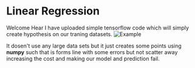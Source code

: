 <h1>Linear Regression</h1>

Welcome Hear I have uploaded simple tensorflow code which will simply create hypothesis on our traning datasets.
![Example](https://github.com/jimmyahalpara/Tensorflow-Projects/blob/master/simple%20linear%20regression%20with%20tensorflow%20by%20me/Capture.PNG)

It dosen't use any large data sets but it just creates some points using **numpy** such that is forms line with some errors but not scatter away increasing the cost and making our model and prediction fail.
